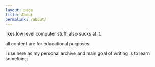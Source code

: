 ```yaml
---
layout: page
title: About
permalink: /about/
---
```


likes low level computer stuff. also sucks at it.

all content are for educational purposes.

I use here as my personal archive and main goal of writing is to learn something
